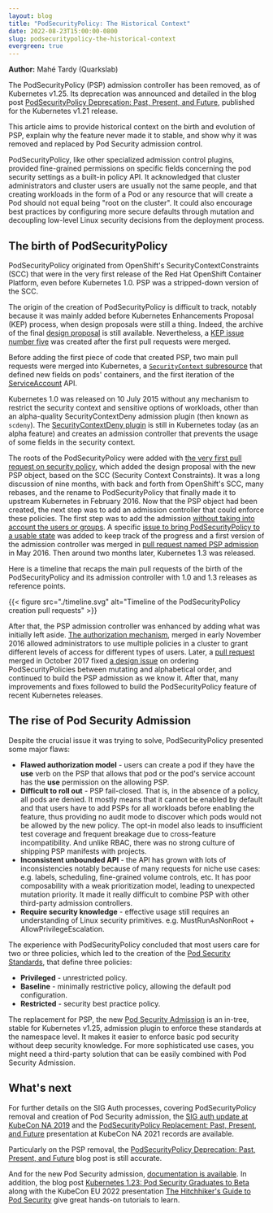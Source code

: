 ```yaml
---
layout: blog
title: "PodSecurityPolicy: The Historical Context"
date: 2022-08-23T15:00:00-0800
slug: podsecuritypolicy-the-historical-context
evergreen: true
---
```


**Author:** Mahé Tardy (Quarkslab)

The PodSecurityPolicy (PSP) admission controller has been removed, as of
Kubernetes v1.25. Its deprecation was announced and detailed in the blog post
[PodSecurityPolicy Deprecation: Past, Present, and Future](/blog/2021/04/06/podsecuritypolicy-deprecation-past-present-and-future/),
published for the Kubernetes v1.21 release.

This article aims to provide historical context on the birth and evolution of
PSP, explain why the feature never made it to stable, and show why it was
removed and replaced by Pod Security admission control.

PodSecurityPolicy, like other specialized admission control plugins, provided
fine-grained permissions on specific fields concerning the pod security settings
as a built-in policy API. It acknowledged that cluster administrators and
cluster users are usually not the same people, and that creating workloads in
the form of a Pod or any resource that will create a Pod should not equal being
"root on the cluster". It could also encourage best practices by configuring
more secure defaults through mutation and decoupling low-level Linux security
decisions from the deployment process.

## The birth of PodSecurityPolicy

PodSecurityPolicy originated from OpenShift's SecurityContextConstraints
(SCC) that were in the very first release of the Red Hat OpenShift Container Platform,
even before Kubernetes 1.0. PSP was a stripped-down version of the SCC.

The origin of the creation of PodSecurityPolicy is difficult to track, notably
because it was mainly added before Kubernetes Enhancements Proposal (KEP)
process, when design proposals were still a thing. Indeed, the archive of the final
[design proposal](https://github.com/kubernetes/design-proposals-archive/blob/main/auth/pod-security-policy.md)
is still available. Nevertheless, a [KEP issue number five](https://github.com/kubernetes/enhancements/issues/5) 
was created after the first pull requests were merged.

Before adding the first piece of code that created PSP, two main pull
requests were merged into Kubernetes, a [`SecurityContext` subresource](https://github.com/kubernetes/kubernetes/pull/7343)
that defined new fields on pods' containers, and the first iteration of the [ServiceAccount](https://github.com/kubernetes/kubernetes/pull/7101)
API.

Kubernetes 1.0 was released on 10 July 2015 without any mechanism to restrict the
security context and sensitive options of workloads, other than an alpha-quality
SecurityContextDeny admission plugin (then known as `scdeny`).
The [SecurityContextDeny plugin](https://kubernetes.io/docs/reference/access-authn-authz/admission-controllers/#securitycontextdeny)
is still in Kubernetes today (as an alpha feature) and creates an admission controller that
prevents the usage of some fields in the security context.

The roots of the PodSecurityPolicy were added with
[the very first pull request on security policy](https://github.com/kubernetes/kubernetes/pull/7893),
which added the design proposal with the new PSP object, based on the SCC (Security Context Constraints). It
was a long discussion of nine months, with back and forth from OpenShift's SCC,
many rebases, and the rename to PodSecurityPolicy that finally made it to
upstream Kubernetes in February 2016. Now that the PSP object
had been created, the next step was to add an admission controller that could enforce
these policies. The first step was to add the admission
[without taking into account the users or groups](https://github.com/kubernetes/kubernetes/pull/7893#issuecomment-180410539).
A specific [issue to bring PodSecurityPolicy to a usable state](https://github.com/kubernetes/kubernetes/issues/23217)
was added to keep track of the progress and a first version of the admission
controller was merged in [pull request named PSP admission](https://github.com/kubernetes/kubernetes/pull/24600)
in May 2016. Then around two months later, Kubernetes 1.3 was released.

Here is a timeline that recaps the main pull requests of the birth of the
PodSecurityPolicy and its admission controller with 1.0 and 1.3 releases as
reference points.

{{< figure src="./timeline.svg" alt="Timeline of the PodSecurityPolicy creation pull requests" >}}

After that, the PSP admission controller was enhanced by adding what was initially
left aside. [The authorization mechanism](https://github.com/kubernetes/kubernetes/pull/33080),
merged in early November 2016 allowed administrators to use multiple policies
in a cluster to grant different levels of access for different types of users.
Later, a [pull request](https://github.com/kubernetes/kubernetes/pull/52849)
merged in October 2017 fixed [a design issue](https://github.com/kubernetes/kubernetes/issues/36184)
on ordering PodSecurityPolicies between mutating and alphabetical order, and continued to
build the PSP admission as we know it. After that, many improvements and fixes
followed to build the PodSecurityPolicy feature of recent Kubernetes releases.

## The rise of Pod Security Admission 

Despite the crucial issue it was trying to solve, PodSecurityPolicy presented
some major flaws:

- **Flawed authorization model** - users can create a pod if they have the
  **use** verb on the PSP that allows that pod or the pod's service account has
  the **use** permission on the allowing PSP.
- **Difficult to roll out** - PSP fail-closed. That is, in the absence of a policy,
  all pods are denied. It mostly means that it cannot be enabled by default and
  that users have to add PSPs for all workloads before enabling the feature,
  thus providing no audit mode to discover which pods would not be allowed by
  the new policy. The opt-in model also leads to insufficient test coverage and
  frequent breakage due to cross-feature incompatibility. And unlike RBAC,
  there was no strong culture of shipping PSP manifests with projects.
- **Inconsistent unbounded API** - the API has grown with lots of
  inconsistencies notably because of many requests for niche use cases: e.g.
  labels, scheduling, fine-grained volume controls, etc. It has poor
  composability with a weak prioritization model, leading to unexpected
  mutation priority. It made it really difficult to combine PSP with other
  third-party admission controllers.
- **Require security knowledge** - effective usage still requires an
  understanding of Linux security primitives. e.g. MustRunAsNonRoot +
  AllowPrivilegeEscalation.

The experience with PodSecurityPolicy concluded that most users care for two or three
policies, which led to the creation of the [Pod Security Standards](/docs/concepts/security/pod-security-standards/),
that define three policies:
- **Privileged** - unrestricted policy.
- **Baseline** - minimally restrictive policy, allowing the default pod
  configuration.
- **Restricted** - security best practice policy.

The replacement for PSP, the new [Pod Security Admission](/docs/concepts/security/pod-security-admission/)
is an in-tree, stable for Kubernetes v1.25, admission plugin to enforce these
standards at the namespace level. It makes it easier to enforce basic pod
security without deep security knowledge. For more sophisticated use cases, you
might need a third-party solution that can be easily combined with Pod Security
Admission.

## What's next

For further details on the SIG Auth processes, covering PodSecurityPolicy removal and
creation of Pod Security admission, the
[SIG auth update at KubeCon NA 2019](https://www.youtube.com/watch?v=SFtHRmPuhEw)
and the [PodSecurityPolicy Replacement: Past, Present, and Future](https://www.youtube.com/watch?v=HsRRmlTJpls)
presentation at KubeCon NA 2021 records are available.

Particularly on the PSP removal, the
[PodSecurityPolicy Deprecation: Past, Present, and Future](/blog/2021/04/06/podsecuritypolicy-deprecation-past-present-and-future/)
blog post is still accurate.

And for the new Pod Security admission,
[documentation is available](/docs/concepts/security/pod-security-admission/).
In addition, the blog post
[Kubernetes 1.23: Pod Security Graduates to Beta](/blog/2021/12/09/pod-security-admission-beta/)
along with the KubeCon EU 2022 presentation
[The Hitchhiker's Guide to Pod Security](https://www.youtube.com/watch?v=gcz5VsvOYmI)
give great hands-on tutorials to learn.
